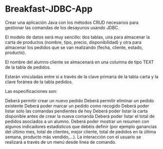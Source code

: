 # Breakfast-JDBC-App

Crear una aplicación Java con los métodos CRUD necesarios para gestionar las comandas de los desayunos usando JDBC.

El modelo de datos será muy sencillo: dos tablas, una para almacenar la carta de productos (nombre, tipo, precio, disponibilidad) y otra para almacenar los pedidos que se van realizando (fecha, cliente, estado, producto).

El nombre del alumno cliente se almacenará en una columna de tipo TEXT de la tabla de pedidos.

Estarán vinculadas entre sí a través de la clave primaria de la tabla carta y la clave foránea de la tabla pedidos.  



Las especificaciones son:

Deberá permitir crear un nuevo pedido
Deberá permitir eliminar un pedido existente
Deberá poder marcar un pedido como recogido
Deberá poder listar solo las comandas pendientes de hoy
Deberá poder listar la carta disponible antes de crear la nueva comanda
Deberá poder listar el total de pedidos asociados a un alumno.
Deberá poder mostrar un resumen con algunos indicadores estadísticos que debéis definir (por ejemplo ganancias del último mes, total de clientes, mejor cliente, total de pedidos en la última semana, producto más vendido,...).
La interacción con el usuario se realizará a través de un menú desde linea de comando.

